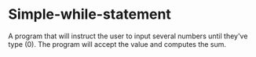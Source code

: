 # Simple-while-statement
A program that will instruct the user to input several numbers until they've type (0). The program will accept the value and computes the sum.
